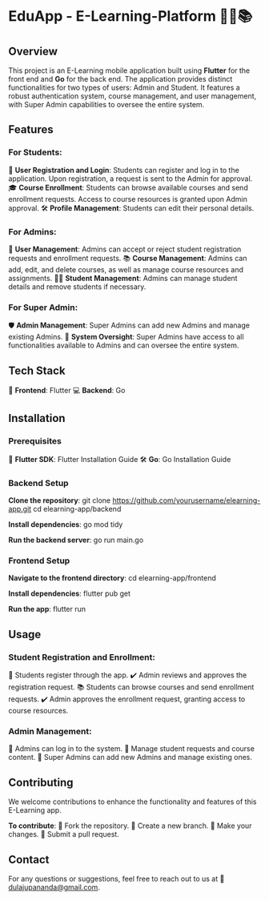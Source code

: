 # EduApp - E-Learning-Platform 🧑‍🏫📚

## Overview
This project is an E-Learning mobile application built using **Flutter** for the front end and **Go** for the back end. The application provides distinct functionalities for two types of users: Admin and Student. It features a robust authentication system, course management, and user management, with Super Admin capabilities to oversee the entire system.

## Features

### For Students:
📝 **User Registration and Login**: Students can register and log in to the application. Upon registration, a request is sent to the Admin for approval.
🎓 **Course Enrollment**: Students can browse available courses and send enrollment requests. Access to course resources is granted upon Admin approval.
🛠️ **Profile Management**: Students can edit their personal details.

### For Admins:
👥 **User Management**: Admins can accept or reject student registration requests and enrollment requests.
📚 **Course Management**: Admins can add, edit, and delete courses, as well as manage course resources and assignments.
🧑‍🎓 **Student Management**: Admins can manage student details and remove students if necessary.

### For Super Admin:
🛡️ **Admin Management**: Super Admins can add new Admins and manage existing Admins.
👑 **System Oversight**: Super Admins have access to all functionalities available to Admins and can oversee the entire system.

## Tech Stack
📱 **Frontend**: Flutter
💻 **Backend**: Go

## Installation
### Prerequisites
🚀 **Flutter SDK**: Flutter Installation Guide
🛠️ **Go**: Go Installation Guide

### Backend Setup
**Clone the repository**:
git clone https://github.com/yourusername/elearning-app.git
cd elearning-app/backend

**Install dependencies**:
go mod tidy

**Run the backend server**:
go run main.go

### Frontend Setup
**Navigate to the frontend directory**:
cd elearning-app/frontend

**Install dependencies**:
flutter pub get

**Run the app**:
flutter run

## Usage

### Student Registration and Enrollment:
📝 Students register through the app.
✔️ Admin reviews and approves the registration request.
📚 Students can browse courses and send enrollment requests.
✔️ Admin approves the enrollment request, granting access to course resources.

### Admin Management:
🔑 Admins can log in to the system.
👥 Manage student requests and course content.
👑 Super Admins can add new Admins and manage existing ones.

## Contributing
We welcome contributions to enhance the functionality and features of this E-Learning app. 

**To contribute**:
🍴 Fork the repository.
🌿 Create a new branch.
🔧 Make your changes.
📨 Submit a pull request.


## Contact
For any questions or suggestions, feel free to reach out to us at 📧 dulajupananda@gmail.com.
